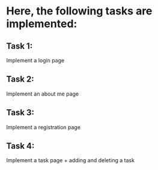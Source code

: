 # Here, the following tasks are implemented:
## Task 1:
Implement a login page

## Task 2:
Implement an about me page

## Task 3:
Implement a registration page

## Task 4:
Implement a task page + adding and deleting a task
